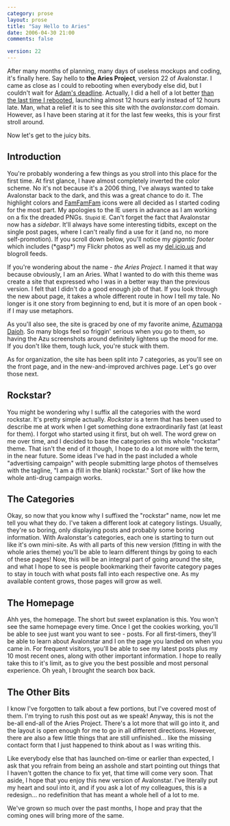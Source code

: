 ```yaml
---
category: prose
layout: prose
title: "Say Hello to Aries"
date: 2006-04-30 21:00
comments: false

version: 22
---
```


After many months of planning, many days of useless mockups and coding, it's finally here. Say hello to **the Aries Project**, version 22 of Avalonstar. I came as close as I could to rebooting when everybody else did, but I couldn't wait for [Adam's deadline][1]. Actually, I did a hell of a lot better [than the last time I rebooted][2], launching almost 12 hours early instead of 12 hours late. Man, what a relief it is to see this site with the *avalonstar.com* domain. However, as I have been staring at it for the last few weeks, this is your first stroll around.

Now let's get to the juicy bits.

## Introduction

You're probably wondering a few things as you stroll into this place for the first time. At first glance, I have almost completely inverted the color scheme. No it's not because it's a 2006 thing, I've always wanted to take Avalonstar back to the dark, and this was a great chance to do it. The highlight colors and [FamFamFam][3] icons were all decided as I started coding for the most part. My apologies to the IE users in advance as I am working on a fix the dreaded PNGs. <small>Stupid IE.</small> Can't forget the fact that Avalonstar now has a *sidebar*. It'll always have some interesting tidbits, except on the single post pages, where I can't really find a use for it (and no, no more self-promotion). If you scroll down below, you'll notice my *gigantic footer* which includes (\*gasp\*) my Flickr photos as well as my [del.icio.us][4] and blogroll feeds.

If you're wondering about the name - *the Aries Project*. I named it that way because obviously, I am an Aries. What I wanted to do with this theme was create a site that expressed who I was in a better way than the previous version. I felt that I didn't do a good enough job of that. If you look through the new about page, it takes a whole different route in how I tell my tale. No longer is it one story from beginning to end, but it is more of an open book - if I may use metaphors.

As you'll also see, the site is graced by one of my favorite anime, [Azumanga Daioh][5]. So many blogs feel so friggin' serious when you go to them, so having the Azu screenshots around definitely lightens up the mood for me. If you don't like them, tough luck, you're stuck with them.

As for organization, the site has been split into 7 categories, as you'll see on the front page, and in the new-and-improved archives page. Let's go over those next.

## Rockstar?

You might be wondering why I suffix all the categories with the word rockstar. It's pretty simple actually. *Rockstar* is a term that has been used to describe me at work when I get something done extraordinarily fast (at least for them). I forgot who started using it first, but oh well. The word grew on me over time, and I decided to base the categories on this whole "rockstar" theme. That isn't the end of it though, I hope to do a lot more with the term, in the near future. Some ideas I've had in the past included a whole "advertising campaign" with people submitting large photos of themselves with the tagline, "I am a (fill in the blank) rockstar." Sort of like how the whole anti-drug campaign works.

## The Categories

Okay, so now that you know why I suffixed the "rockstar" name, now let me tell you what they do. I've taken a different look at category listings. Usually, they're so boring, only displaying posts and probably some boring information. With Avalonstar's categories, each one is starting to turn out like it's own mini-site. As with all parts of this new version (fitting in with the whole aries theme) you'll be able to learn different things by going to each of these pages! Now, this will be an integral part of going around the site, and what I hope to see is people bookmarking their favorite category pages to stay in touch with what posts fall into each respective one. As my available content grows, those pages will grow as well.

## The Homepage

Ahh yes, the homepage. The short but sweet explanation is this. You won't see the same homepage every time. Once I get the cookies working, you'll be able to see just want you want to see - posts. For all first-timers, they'll be able to learn about Avalonstar and I on the page you landed on when you came in. For frequent visitors, you'll be able to see my latest posts plus my 10 most recent ones, along with other important information. I hope to really take this to it's limit, as to give you the best possible and most personal experience. Oh yeah, I brought the search box back.

## The Other Bits

I know I've forgotten to talk about a few portions, but I've covered most of them. I'm trying to rush this post out as we speak! Anyway, this is not the be-all end-all of the Aries Project. There's a lot more that will go into it, and the layout is open enough for me to go in all different directions. However, there are also a few little things that are still unfinished... like the missing contact form that I just happened to think about as I was writing this.

Like everybody else that has launched on-time or earlier than expected, I ask that you refrain from being an asshole and start pointing out things that I haven't gotten the chance to fix yet, that time will come very soon. That aside, I hope that you enjoy this new version of Avalonstar. I've literally put my heart and soul into it, and if you ask a lot of my colleagues, this is a redesign... no redefinition that has meant a whole hell of a lot to me.

We've grown so much over the past months, I hope and pray that the coming ones will bring more of the same.

[1]: http://cssreboot.com
[2]: http://avalonstar.com/2005/11/01/hello-reboot/
[3]: http://famfamfam.com
[4]: http://del.icio.us
[5]: http://www.advfilms.com/titles/azumanga/
